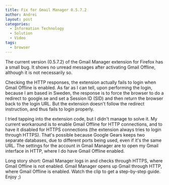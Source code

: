 ```yaml
---
title: Fix for Gmail Manager 0.5.7.2
author: Andrei
layout: post
categories:
  - Information Technology
  - Solution
  - Video
tags:
  - browser
---
```

The current version (0.5.7.2) of the Gmail Manager extension for Firefox has a small bug. It shows no unread messages after activating Gmail Offline, although it is not necessarily so.

Checking the HTTP responses, the extension actually fails to login when Gmail Offline is enabled. As far as I can tell, upon performing the login, because I am based in Sweden, the response is to force the browser to do a redirect to google.se and set a Session ID (SID) and then return the browser back to the login URL. But the extension doesn't follow the redirect instruction, and thus fails to login properly.

I tried tapping into the extension code, but I didn't manage to solve it. My current workaround is to enable Gmail Offline for HTTP connections, and to have it disabled for HTTPS connections (the extension always tries to login through HTTPS). That's possible because Google Gears keeps two separate databases, due to different ports being used, even if it's the same URL. The settings for the account in Gmail Manager are to open my Gmail interface in HTTP, where I do have Gmail Offline enabled.

Long story short: Gmail Manager logs in and checks through HTTPS, where Gmail Offline is not enabled. Gmail Manager opens up Gmail through HTTP, where Gmail Offline is enabled. Watch the clip to get a step-by-step guide. Enjoy ;)

<!--YouTube Error: bad URL entered-->